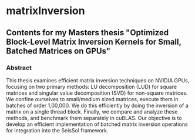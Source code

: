 # matrixInversion

## Contents for my Masters thesis "Optimized Block-Level Matrix Inversion Kernels for Small, Batched Matrices on GPUs"

### Abstract

This thesis examines efficient matrix inversion techniques on NVIDIA GPUs, focusing on two primary methods: LU decomposition (LUD) for square matrices and singular value decomposition (SVD) for non-square matrices. We confine ourselves to small/medium sized matrices, execute them in batches of order 1,00,000. We do this efficiently by doing the inversion of a matrix on a single thread block. Finally, we compare and analyze these methods, and benchmark them separately in cuBLAS. Our objective is to develop an efficient implementation of batched matrix inversion operations for integration into the SeisSol framework.